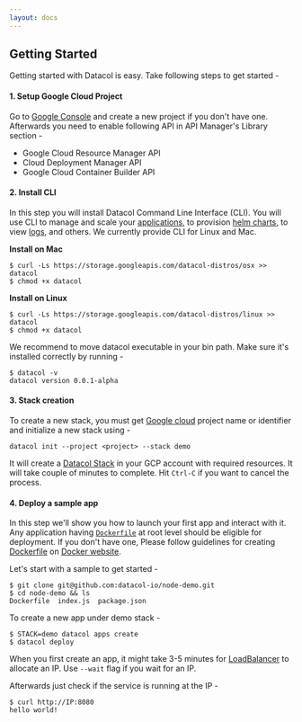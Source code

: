 ```yaml
---
layout: docs
---
```


## __Getting Started__

Getting started with Datacol is easy. Take following steps to get started -

#### 1. Setup Google Cloud Project

Go to [Google Console][1] and create a new project if you don't have one. Afterwards you need to enable following API in API Manager's Library section -

* Google Cloud Resource Manager API
* Cloud Deployment Manager API
* Google Cloud Container Builder API

#### 2. Install CLI
In this step you will install Datacol Command Line Interface (CLI). You will use CLI to manage and scale your [applications][6], to provision [helm charts][5], to view [logs][7], and others. We currently provide CLI for Linux and Mac. 
   
**Install on Mac**
  
    $ curl -Ls https://storage.googleapis.com/datacol-distros/osx >> datacol
    $ chmod +x datacol
    
**Install on Linux**
  
    $ curl -Ls https://storage.googleapis.com/datacol-distros/linux >> datacol
    $ chmod +x datacol

We recommend to move datacol executable in your bin path. Make sure it's installed correctly by running -

    $ datacol -v
    datacol version 0.0.1-alpha

#### 3. Stack creation

To create a new stack, you must get [Google cloud][1] project name or identifier and initialize a new stack using -
 
    datacol init --project <project> --stack demo

It will create a [Datacol Stack](/docs/cli/stacks#creating-a-stack) in your GCP account with required resources. It will take couple of minutes to complete. Hit `Ctrl-C` if you want to cancel the process. 

#### 4. Deploy a sample app
In this step we'll show you how to launch your first app and interact with it. Any application having [`Dockerfile`][2] at root level should be eligible for deployment. If you don't have one, Please follow guidelines for creating [Dockerfile][2] on [Docker website][3]. 

Let's start with a sample to get started -

    $ git clone git@github.com:datacol-io/node-demo.git
    $ cd node-demo && ls
    Dockerfile  index.js  package.json

To create a new app under demo stack - 

    $ STACK=demo datacol apps create
    $ datacol deploy

When you first create an app, it might take 3-5 minutes for [LoadBalancer][4] to allocate an IP. Use `--wait` flag if you wait for an IP.

Afterwards just check if the service is running at the IP -

    $ curl http://IP:8080
    hello world!

[1]: https://console.cloud.google.com/
[2]: https://docs.docker.com/engine/reference/builder/ 
[3]: https://docs.docker.com/
[4]: https://cloud.google.com/load-balancing/
[5]: https://helm.sh/
[6]: /docs/cli/apps
[7]: /docs/cli/logging